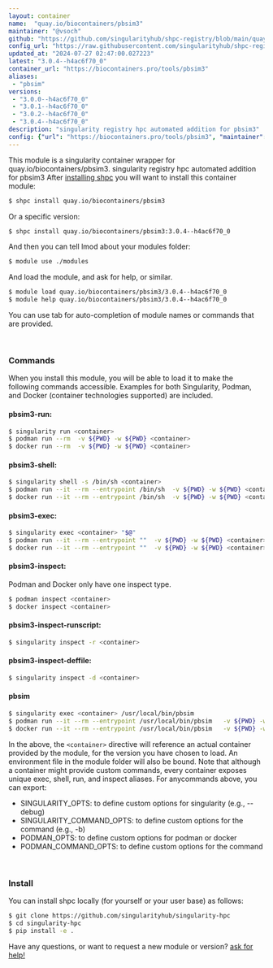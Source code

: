 ```yaml
---
layout: container
name:  "quay.io/biocontainers/pbsim3"
maintainer: "@vsoch"
github: "https://github.com/singularityhub/shpc-registry/blob/main/quay.io/biocontainers/pbsim3/container.yaml"
config_url: "https://raw.githubusercontent.com/singularityhub/shpc-registry/main/quay.io/biocontainers/pbsim3/container.yaml"
updated_at: "2024-07-27 02:47:00.027223"
latest: "3.0.4--h4ac6f70_0"
container_url: "https://biocontainers.pro/tools/pbsim3"
aliases:
 - "pbsim"
versions:
 - "3.0.0--h4ac6f70_0"
 - "3.0.1--h4ac6f70_0"
 - "3.0.2--h4ac6f70_0"
 - "3.0.4--h4ac6f70_0"
description: "singularity registry hpc automated addition for pbsim3"
config: {"url": "https://biocontainers.pro/tools/pbsim3", "maintainer": "@vsoch", "description": "singularity registry hpc automated addition for pbsim3", "latest": {"3.0.4--h4ac6f70_0": "sha256:e12bec850b7c9e9db00c8741d28e1577826fefcab4fe2a75bb6ed559893075f6"}, "tags": {"3.0.0--h4ac6f70_0": "sha256:940e5060c68c8d6abe39efac4d0d1a7f31033b7058834b3be773372b5a39ddb5", "3.0.1--h4ac6f70_0": "sha256:e7251aaf28ec973c547cc0062c3a52c683e9340c600eb44e953907a053e5b2a4", "3.0.2--h4ac6f70_0": "sha256:1f968e6c3f1627a9d5c92d70a40029d953ed18c5d9786b6b8b52c25697e65d30", "3.0.4--h4ac6f70_0": "sha256:e12bec850b7c9e9db00c8741d28e1577826fefcab4fe2a75bb6ed559893075f6"}, "docker": "quay.io/biocontainers/pbsim3", "aliases": {"pbsim": "/usr/local/bin/pbsim"}}
---
```


This module is a singularity container wrapper for quay.io/biocontainers/pbsim3.
singularity registry hpc automated addition for pbsim3
After [installing shpc](#install) you will want to install this container module:


```bash
$ shpc install quay.io/biocontainers/pbsim3
```

Or a specific version:

```bash
$ shpc install quay.io/biocontainers/pbsim3:3.0.4--h4ac6f70_0
```

And then you can tell lmod about your modules folder:

```bash
$ module use ./modules
```

And load the module, and ask for help, or similar.

```bash
$ module load quay.io/biocontainers/pbsim3/3.0.4--h4ac6f70_0
$ module help quay.io/biocontainers/pbsim3/3.0.4--h4ac6f70_0
```

You can use tab for auto-completion of module names or commands that are provided.

<br>

### Commands

When you install this module, you will be able to load it to make the following commands accessible.
Examples for both Singularity, Podman, and Docker (container technologies supported) are included.

#### pbsim3-run:

```bash
$ singularity run <container>
$ podman run --rm  -v ${PWD} -w ${PWD} <container>
$ docker run --rm  -v ${PWD} -w ${PWD} <container>
```

#### pbsim3-shell:

```bash
$ singularity shell -s /bin/sh <container>
$ podman run --it --rm --entrypoint /bin/sh  -v ${PWD} -w ${PWD} <container>
$ docker run --it --rm --entrypoint /bin/sh  -v ${PWD} -w ${PWD} <container>
```

#### pbsim3-exec:

```bash
$ singularity exec <container> "$@"
$ podman run --it --rm --entrypoint ""  -v ${PWD} -w ${PWD} <container> "$@"
$ docker run --it --rm --entrypoint ""  -v ${PWD} -w ${PWD} <container> "$@"
```

#### pbsim3-inspect:

Podman and Docker only have one inspect type.

```bash
$ podman inspect <container>
$ docker inspect <container>
```

#### pbsim3-inspect-runscript:

```bash
$ singularity inspect -r <container>
```

#### pbsim3-inspect-deffile:

```bash
$ singularity inspect -d <container>
```


#### pbsim

```bash
$ singularity exec <container> /usr/local/bin/pbsim
$ podman run --it --rm --entrypoint /usr/local/bin/pbsim   -v ${PWD} -w ${PWD} <container> -c " $@"
$ docker run --it --rm --entrypoint /usr/local/bin/pbsim   -v ${PWD} -w ${PWD} <container> -c " $@"
```



In the above, the `<container>` directive will reference an actual container provided
by the module, for the version you have chosen to load. An environment file in the
module folder will also be bound. Note that although a container
might provide custom commands, every container exposes unique exec, shell, run, and
inspect aliases. For anycommands above, you can export:

 - SINGULARITY_OPTS: to define custom options for singularity (e.g., --debug)
 - SINGULARITY_COMMAND_OPTS: to define custom options for the command (e.g., -b)
 - PODMAN_OPTS: to define custom options for podman or docker
 - PODMAN_COMMAND_OPTS: to define custom options for the command

<br>

### Install

You can install shpc locally (for yourself or your user base) as follows:

```bash
$ git clone https://github.com/singularityhub/singularity-hpc
$ cd singularity-hpc
$ pip install -e .
```

Have any questions, or want to request a new module or version? [ask for help!](https://github.com/singularityhub/singularity-hpc/issues)